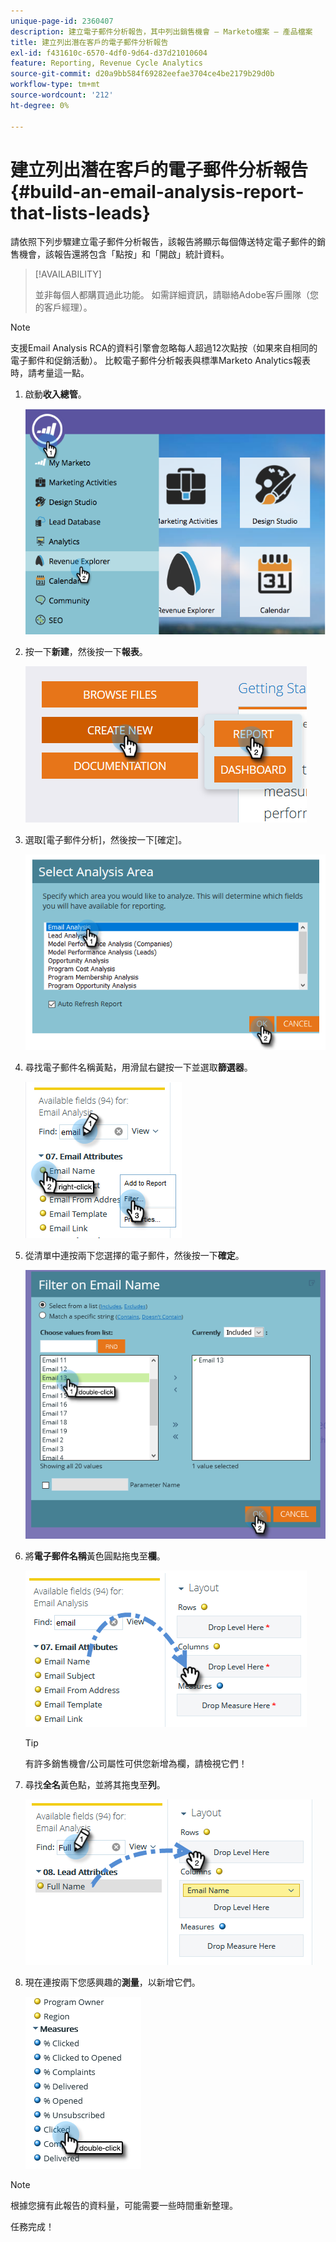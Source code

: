 ```yaml
---
unique-page-id: 2360407
description: 建立電子郵件分析報告，其中列出銷售機會 — Marketo檔案 — 產品檔案
title: 建立列出潛在客戶的電子郵件分析報告
exl-id: f431610c-6570-4df0-9d64-d37d21010604
feature: Reporting, Revenue Cycle Analytics
source-git-commit: d20a9bb584f69282eefae3704ce4be2179b29d0b
workflow-type: tm+mt
source-wordcount: '212'
ht-degree: 0%

---
```


# 建立列出潛在客戶的電子郵件分析報告 {#build-an-email-analysis-report-that-lists-leads}

請依照下列步驟建立電子郵件分析報告，該報告將顯示每個傳送特定電子郵件的銷售機會，該報告還將包含「點按」和「開啟」統計資料。

>[!AVAILABILITY]
>
>並非每個人都購買過此功能。 如需詳細資訊，請聯絡Adobe客戶團隊（您的客戶經理）。

>[!NOTE]
>
>支援Email Analysis RCA的資料引擎會忽略每人超過12次點按（如果來自相同的電子郵件和促銷活動）。 比較電子郵件分析報表與標準Marketo Analytics報表時，請考量這一點。

1. 啟動&#x200B;**收入總管**。

   ![](assets/report-that-lists-leads-1.png)

1. 按一下&#x200B;**新建**，然後按一下&#x200B;**報表**。

   ![](assets/report-that-lists-leads-2.png)

1. 選取[電子郵件分析]，然後按一下[確定]。**&#x200B;**

   ![](assets/report-that-lists-leads-3.png)

1. 尋找電子郵件名稱黃點，用滑鼠右鍵按一下並選取&#x200B;**篩選器**。

   ![](assets/report-that-lists-leads-4.png)

1. 從清單中連按兩下您選擇的電子郵件，然後按一下&#x200B;**確定**。

   ![](assets/report-that-lists-leads-5.png)

1. 將&#x200B;**電子郵件名稱**&#x200B;黃色圓點拖曳至&#x200B;**欄**。

   ![](assets/report-that-lists-leads-6.png)

   >[!TIP]
   >
   >有許多銷售機會/公司屬性可供您新增為欄，請檢視它們！

1. 尋找&#x200B;**全名**&#x200B;黃色點，並將其拖曳至&#x200B;**列**。

   ![](assets/report-that-lists-leads-7.png)

1. 現在連按兩下您感興趣的&#x200B;**測量**，以新增它們。

   ![](assets/report-that-lists-leads-8.png)

>[!NOTE]
>
>根據您擁有此報告的資料量，可能需要一些時間重新整理。

任務完成！
